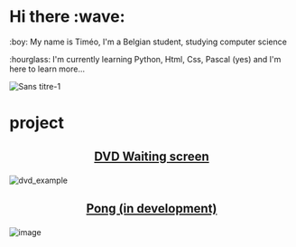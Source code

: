 <h1>Hi there :wave:</h1>

<p>:boy: My name is Timéo, I'm a Belgian student, studying computer science </p>

<p>:hourglass: I'm currently learning Python, Html, Css, Pascal (yes) and I'm here to learn more...</p>

![Sans titre-1](https://github.com/timeobdt/timeobdt/assets/136178363/a71d7931-601e-4039-926c-d42b4d66d500)

# project

## <p align="center">[DVD Waiting screen](https://github.com/timeobdt/dvd-wainting-screen)</p>
![dvd_example](https://github.com/timeobdt/timeobdt/assets/136178363/c1e58d06-a7e8-41b9-b8ea-685bd437cdf5)

## <p align="center">[Pong (in development)](https://github.com/timeobdt/PyPong)</p>
![image](https://github.com/timeobdt/timeobdt/assets/136178363/5b3085dd-6bf9-4781-803b-ea309f07cd81)



<!---
--->
